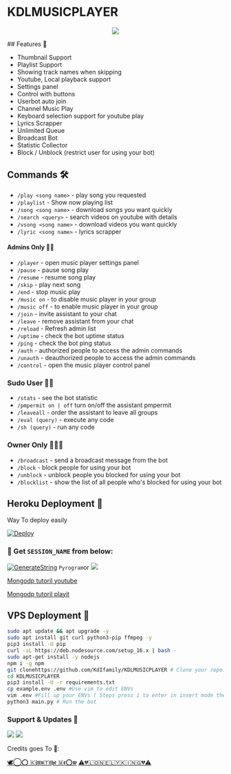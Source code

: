 # KDLMUSICPLAYER

<p align="center">
  <img src="https://telegra.ph/file/515ec301d21d47fc9ae3e.jpg">
</p>
## Features 🔮

- Thumbnail Support
- Playlist Support
- Showing track names when skipping
- Youtube, Local playback support
- Settings panel
- Control with buttons
- Userbot auto join
- Channel Music Play
- Keyboard selection support for youtube play
- Lyrics Scrapper
- Unlimited Queue
- Broadcast Bot
- Statistic Collector
- Block / Unblock (restrict user for using your bot)

## Commands 🛠

- `/play <song name>` - play song you requested
- `/playlist` - Show now playing list
- `/song <song name>` - download songs you want quickly
- `/search <query>` - search videos on youtube with details
- `/vsong <song name>` - download videos you want quickly
- `/lyric <song name>` - lyrics scrapper

#### Admins Only 👷‍♂️
- `/player` - open music player settings panel
- `/pause` - pause song play
- `/resume` - resume song play
- `/skip` - play next song
- `/end` - stop music play
- `/music on` - to disable music player in your group
- `/music off` - to enable music player in your group
- `/join` - invite assistant to your chat
- `/leave` - remove assistant from your chat
- `/reload` - Refresh admin list
- `/uptime` - check the bot uptime status
- `/ping` - check the bot ping status
- `/auth` - authorized people to access the admin commands
- `/unauth` - deauthorized people to access the admin commands
- `/control` - open the music player control panel

### Sudo User 🧙‍♂️
- `/stats` - see the bot statistic
- `/pmpermit on | off` turn on/off the assistant pmpermit
- `/leaveall` - order the assistant to leave all groups
- `/eval (query)` - execute any code
- `/sh (query)` - run any code

### Owner Only 👨🏻‍✈️
- `/broadcast` - send a broadcast message from the bot
- `/block` - block people for using your bot
- `/unblock` - unblock people you blocked for using your bot
- `/blocklist` - show the list of all people who's blocked for using your bot


## Heroku Deployment 💜
Way To deploy easily 

[![Deploy](https://www.herokucdn.com/deploy/button.svg)](https://heroku.com/deploy?template=https://github.com/KdIfamily/KDLMUSICPLAYER)

### 🧪 Get `SESSION_NAME` from below:

[![GenerateString](https://img.shields.io/badge/repl.it-generateString-yellowgreen)](https://replit.com/@Izazsarbudeen/Session-String-Generator#main.py) ``Pyrogram``or   <a href="http://t.me/st_session_gr_bot" alt=" Amelia "> <img src="https://img.shields.io/badge/%F0%9F%A4%96%20-sessionbot-blue" /> </a>


[Mongodp tutoril youtube](https://youtu.be/UYd18CVnRtA)



[Mongodp tutoril playit](https://pdisklink.com/1/bnYybzNsMDAwMG1o?dn=1)


## VPS Deployment 📡

```sh
sudo apt update && apt upgrade -y
sudo apt install git curl python3-pip ffmpeg -y
pip3 install -U pip
curl -sL https://deb.nodesource.com/setup_16.x | bash -
sudo apt-get install -y nodejs
npm i -g npm
git clonehttps://github.com/KdIfamily/KDLMUSICPLAYER # Clone your repo.
cd KDLMUSICPLAYER
pip3 install -U -r requirements.txt
cp example.env .env #Use vim to edit ENVs
vim .env #Fill up your ENVs ( Steps press i to enter in insert mode then edit the file. Press Esc to exit the editing mode then type :wq! and press Enter key to save the file.)
python3 main.py # Run the bot
```

### Support & Updates 🎑
<a href="https://t.me/thanimaisupport"><img src="https://img.shields.io/badge/Join-Group%20Support-blue.svg?style=for-the-badge&logo=Telegram"></a> <a href="https://t.me/thanimaibots"><img src="https://img.shields.io/badge/Join-Updates%20Channel-blue.svg?style=for-the-badge&logo=Telegram"></a>


Credits goes To  💖:

[🕊️⃝‌⭕️ 🇰𝖎𝖙𝖙𝖚🇹𝖙𝖍𝖊 🇲𝖊⭕️𝖜](https://t.me/Kittu_the_criminal)
[⚠️💔🇱‌🇴‌🇳‌🇪‌🇱‌🇾‌🇰‌🇮‌🇳‌🇬‌💔⚠️](https://t.me/@Sarbudeen786)
